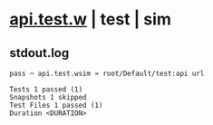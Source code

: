 # [api.test.w](../../../../../examples/tests/valid/api.test.w) | test | sim

## stdout.log
```log
pass ─ api.test.wsim » root/Default/test:api url

Tests 1 passed (1)
Snapshots 1 skipped
Test Files 1 passed (1)
Duration <DURATION>
```

